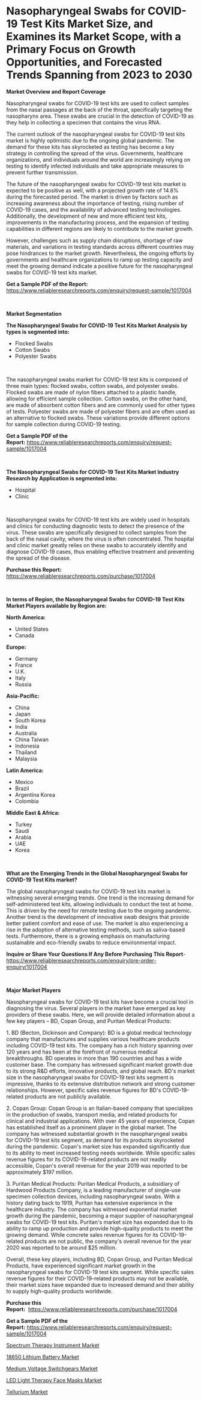 <p><h1>Nasopharyngeal Swabs for COVID-19 Test Kits Market Size, and Examines its Market Scope, with a Primary Focus on Growth Opportunities, and Forecasted Trends Spanning from 2023 to 2030</h1></p><p><strong>Market Overview and Report Coverage</strong></p>
<p><p>Nasopharyngeal swabs for COVID-19 test kits are used to collect samples from the nasal passages at the back of the throat, specifically targeting the nasopharynx area. These swabs are crucial in the detection of COVID-19 as they help in collecting a specimen that contains the virus RNA. </p><p>The current outlook of the nasopharyngeal swabs for COVID-19 test kits market is highly optimistic due to the ongoing global pandemic. The demand for these kits has skyrocketed as testing has become a key strategy in controlling the spread of the virus. Governments, healthcare organizations, and individuals around the world are increasingly relying on testing to identify infected individuals and take appropriate measures to prevent further transmission.</p><p>The future of the nasopharyngeal swabs for COVID-19 test kits market is expected to be positive as well, with a projected growth rate of 14.8% during the forecasted period. The market is driven by factors such as increasing awareness about the importance of testing, rising number of COVID-19 cases, and the availability of advanced testing technologies. Additionally, the development of new and more efficient test kits, improvements in the manufacturing process, and the expansion of testing capabilities in different regions are likely to contribute to the market growth.</p><p>However, challenges such as supply chain disruptions, shortage of raw materials, and variations in testing standards across different countries may pose hindrances to the market growth. Nevertheless, the ongoing efforts by governments and healthcare organizations to ramp up testing capacity and meet the growing demand indicate a positive future for the nasopharyngeal swabs for COVID-19 test kits market.</p></p>
<p><strong>Get a Sample PDF of the Report:</strong> <a href="https://www.reliableresearchreports.com/enquiry/request-sample/1017004">https://www.reliableresearchreports.com/enquiry/request-sample/1017004</a></p>
<p>&nbsp;</p>
<p><strong>Market Segmentation</strong></p>
<p><strong>The Nasopharyngeal Swabs for COVID-19 Test Kits Market Analysis by types is segmented into:</strong></p>
<p><ul><li>Flocked Swabs</li><li>Cotton Swabs</li><li>Polyester Swabs</li></ul></p>
<p>&nbsp;</p>
<p><p>The nasopharyngeal swabs market for COVID-19 test kits is composed of three main types: flocked swabs, cotton swabs, and polyester swabs. Flocked swabs are made of nylon fibers attached to a plastic handle, allowing for efficient sample collection. Cotton swabs, on the other hand, are made of absorbent cotton fibers and are commonly used for other types of tests. Polyester swabs are made of polyester fibers and are often used as an alternative to flocked swabs. These variations provide different options for sample collection during COVID-19 testing.</p></p>
<p><strong>Get a Sample PDF of the Report:</strong>&nbsp;<a href="https://www.reliableresearchreports.com/enquiry/request-sample/1017004">https://www.reliableresearchreports.com/enquiry/request-sample/1017004</a></p>
<p>&nbsp;</p>
<p><strong>The Nasopharyngeal Swabs for COVID-19 Test Kits Market Industry Research by Application is segmented into:</strong></p>
<p><ul><li>Hospital</li><li>Clinic</li></ul></p>
<p>&nbsp;</p>
<p><p>Nasopharyngeal swabs for COVID-19 test kits are widely used in hospitals and clinics for conducting diagnostic tests to detect the presence of the virus. These swabs are specifically designed to collect samples from the back of the nasal cavity, where the virus is often concentrated. The hospital and clinic market greatly relies on these swabs to accurately identify and diagnose COVID-19 cases, thus enabling effective treatment and preventing the spread of the disease.</p></p>
<p><strong>Purchase this Report:</strong>&nbsp; <a href="https://www.reliableresearchreports.com/purchase/1017004">https://www.reliableresearchreports.com/purchase/1017004</a></p>
<p>&nbsp;</p>
<p><strong>In terms of Region, the Nasopharyngeal Swabs for COVID-19 Test Kits Market Players available by Region are:</strong></p>
<p>
    <p> <strong> North America: </strong>
        <ul>
            <li>United States</li>
            <li>Canada</li>
        </ul>
        </p> 
    <p> <strong> Europe: </strong>
        <ul>
            <li>Germany</li>
            <li>France</li>
            <li>U.K.</li>
            <li>Italy</li>
            <li>Russia</li>
        </ul>
        </p> 
    <p> <strong> Asia-Pacific: </strong>
        <ul>
            <li>China</li>
            <li>Japan</li>
            <li>South Korea</li>
            <li>India</li>
            <li>Australia</li>
            <li>China Taiwan</li>
            <li>Indonesia</li>
            <li>Thailand</li>
            <li>Malaysia</li>
        </ul>
        </p> 
    <p> <strong> Latin America: </strong>
        <ul>
            <li>Mexico</li>
            <li>Brazil</li>
            <li>Argentina Korea</li>
            <li>Colombia</li>
        </ul>
        </p> 
    <p> <strong> Middle East & Africa: </strong>
        <ul>
            <li>Turkey</li>
            <li>Saudi</li>
            <li>Arabia</li>
            <li>UAE</li>
            <li>Korea</li>
        </ul>
    </p>
    </p>
<p>&nbsp;</p>
<p><strong>What are the Emerging Trends in the Global Nasopharyngeal Swabs for COVID-19 Test Kits market?</strong></p>
<p><p>The global nasopharyngeal swabs for COVID-19 test kits market is witnessing several emerging trends. One trend is the increasing demand for self-administered test kits, allowing individuals to conduct the test at home. This is driven by the need for remote testing due to the ongoing pandemic. Another trend is the development of innovative swab designs that provide better patient comfort and ease of use. The market is also experiencing a rise in the adoption of alternative testing methods, such as saliva-based tests. Furthermore, there is a growing emphasis on manufacturing sustainable and eco-friendly swabs to reduce environmental impact.</p></p>
<p><strong>Inquire or Share Your Questions If Any Before Purchasing This Report</strong>- <a href="https://www.reliableresearchreports.com/enquiry/pre-order-enquiry/1017004">https://www.reliableresearchreports.com/enquiry/pre-order-enquiry/1017004</a></p>
<p>&nbsp;</p>
<p><strong>Major Market Players</strong></p>
<p><p>Nasopharyngeal swabs for COVID-19 test kits have become a crucial tool in diagnosing the virus. Several players in the market have emerged as key providers of these swabs. Here, we will provide detailed information about a few key players – BD, Copan Group, and Puritan Medical Products:</p><p>1. BD (Becton, Dickinson and Company): BD is a global medical technology company that manufactures and supplies various healthcare products including COVID-19 test kits. The company has a rich history spanning over 120 years and has been at the forefront of numerous medical breakthroughs. BD operates in more than 190 countries and has a wide customer base. The company has witnessed significant market growth due to its strong R&D efforts, innovative products, and global reach. BD's market size in the nasopharyngeal swabs for COVID-19 test kits segment is impressive, thanks to its extensive distribution network and strong customer relationships. However, specific sales revenue figures for BD's COVID-19-related products are not publicly available.</p><p>2. Copan Group: Copan Group is an Italian-based company that specializes in the production of swabs, transport media, and related products for clinical and industrial applications. With over 45 years of experience, Copan has established itself as a prominent player in the global market. The company has witnessed substantial growth in the nasopharyngeal swabs for COVID-19 test kits segment, as demand for its products skyrocketed during the pandemic. Copan's market size has expanded significantly due to its ability to meet increased testing needs worldwide. While specific sales revenue figures for its COVID-19-related products are not readily accessible, Copan's overall revenue for the year 2019 was reported to be approximately $197 million.</p><p>3. Puritan Medical Products: Puritan Medical Products, a subsidiary of Hardwood Products Company, is a leading manufacturer of single-use specimen collection devices, including nasopharyngeal swabs. With a history dating back to 1919, Puritan has extensive experience in the healthcare industry. The company has witnessed exponential market growth during the pandemic, becoming a major supplier of nasopharyngeal swabs for COVID-19 test kits. Puritan's market size has expanded due to its ability to ramp up production and provide high-quality products to meet the growing demand. While concrete sales revenue figures for its COVID-19-related products are not public, the company's overall revenue for the year 2020 was reported to be around $25 million.</p><p>Overall, these key players, including BD, Copan Group, and Puritan Medical Products, have experienced significant market growth in the nasopharyngeal swabs for COVID-19 test kits segment. While specific sales revenue figures for their COVID-19-related products may not be available, their market sizes have expanded due to increased demand and their ability to supply high-quality products worldwide.</p></p>
<p><strong>Purchase this Report:</strong>&nbsp;&nbsp;<a href="https://www.reliableresearchreports.com/purchase/1017004">https://www.reliableresearchreports.com/purchase/1017004</a></p>
<p></p>
<p><strong>Get a Sample PDF of the Report:</strong>&nbsp;<a href="https://www.reliableresearchreports.com/enquiry/request-sample/1017004">https://www.reliableresearchreports.com/enquiry/request-sample/1017004</a></p>
<p><p><a href="https://www.reportprime.com/spectrum-therapy-instrument-r9315">Spectrum Therapy Instrument Market</a></p><p><a href="https://medium.com/@lincolnfeil/18650-lithium-battery-market-size-growth-forecast-2023-2030-67e73f873392">18650 Lithium Battery Market</a></p><p><a href="https://medium.com/@justicelang2023/medium-voltage-switchgears-market-size-growth-forecast-2023-2030-676fc392e073">Medium Voltage Switchgears Market</a></p><p><a href="https://www.reportprime.com/led-light-therapy-face-masks-r9314">LED Light Therapy Face Masks Market</a></p><p><a href="https://www.linkedin.com/pulse/tellurium-market-share-amp-new-trends-analysis-report-zopwe/">Tellurium Market</a></p></p>